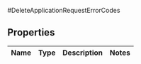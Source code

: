 #DeleteApplicationRequestErrorCodes

## Properties
Name | Type | Description | Notes
------------ | ------------- | ------------- | -------------

